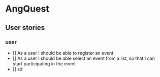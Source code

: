 # AngQuest

## User stories

### user

- [] As a user I should be able to register an event
- [] As a user I should be able select an event from a list, so that I can start participating in the event
- [] sd